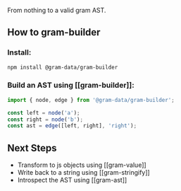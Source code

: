 From nothing to a valid gram AST.

## How to gram-builder

### Install:

``` bash
npm install @gram-data/gram-builder
```

### Build an AST using [[gram-builder]]:

``` TypeScript
import { node, edge } from '@gram-data/gram-builder';

const left = node('a');
const right = node('b');
const ast = edge([left, right], 'right');
```

## Next Steps

- Transform to js objects using [[gram-value]]
- Write back to a string using [[gram-stringify]]
- Introspect the AST using [[gram-ast]]